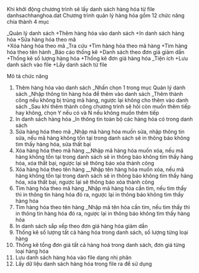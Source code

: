 Khi khởi động chương trình sẽ lấy danh sách hàng hóa từ file danhsachhanghoa.dat
Chương trình quản lý hàng hóa gồm 12 chức năng chia thành 4 mục

_Quản lý danh sách
+Thêm hàng hóa vào danh sách
+In danh sách hàng hóa
+Sửa hàng hóa theo mã   
+Xóa hàng hóa theo mã
_Tra cứu
+Tìm hàng hóa theo mã hàng
+Tìm hàng hóa theo tên hành
_Báo cáo thống kê 
+Danh sách theo đơn giá giảm dần
+Thống kê số lượng hàng hóa
+Thống kê đơn giá hàng hóa
_Tiện ích
+Lưu danh sách vào file
+Lấy danh sách từ file

Mô tả chức năng
1. Thêm hàng hóa vào danh sách
_Nhấn chọn 1 trong mục Quản lý danh sách
_Nhập thông tin hàng hóa để thêm vào danh sách
_Thêm thành công nếu không bị trùng mã hàng, ngược lại không cho thêm vào danh sách
_Sau khi thêm thành công chương trình sẽ hỏi còn muốn thêm tiếp hay không, chọn Y nếu có và N nếu không muốn thêm tiếp
2. In danh sách hàng hóa
_In thông tin toàn bộ các hàng hóa có trong danh sách
3. Sửa hàng hóa theo mã
_Nhập mã hàng hóa muốn sửa, nhập thông tin sửa, nếu mã hàng không tồn tại trong danh sách sẽ in thông báo không tìm thấy hàng hóa, sửa thất bại
4. Xóa hàng hóa theo mã hàng
__Nhập mã hàng hóa muốn xóa, nếu mã hàng không tồn tại trong danh sách sẽ in thông báo không tìm thấy hàng hóa, xóa thất bại, ngược lại sẽ thông báo xóa thành công
5. Xóa hàng hóa theo tên hàng
__Nhập tên hàng hóa muốn xóa, nếu mã hàng không tồn tại trong danh sách sẽ in thông báo không tìm thấy hàng hóa, xóa thất bại, ngược lại sẽ thông báo xóa thành công
6. Tìm hàng hóa theo mã hàng
_Nhập mã hàng hóa cần tìm, nếu tìm thấy thì in thông tin hàng hóa đó ra, ngược lại in thông báo không tìm thấy hàng hóa
7. Tìm hàng hóa theo tên hàng
_Nhập mã tên hóa cần tìm, nếu tìm thấy thì in thông tin hàng hóa đó ra, ngược lại in thông báo không tìm thấy hàng hóa
8. In danh sách sắp xếp theo đơn giá hàng hóa giảm dần
9. Thống kê số lượng tất cả hàng hóa trong danh sách, số lượng từng loại hàng
10. Thống kê tổng đơn giá tất cả hàng hoá trong danh sách, đơn giá từng loại hàng hóa
11. Lưu danh sách hàng hóa vào file dạng nhị phân
12. Lấy dữ liệu danh sách hàng hóa trong file ra để sử dụng